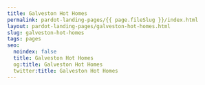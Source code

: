 ```yaml
---
title: Galveston Hot Homes
permalink: pardot-landing-pages/{{ page.fileSlug }}/index.html
layout: pardot-landing-pages/galveston-hot-homes.html
slug: galveston-hot-homes
tags: pages
seo:
  noindex: false
  title: Galveston Hot Homes
  og:title: Galveston Hot Homes
  twitter:title: Galveston Hot Homes
---
```



